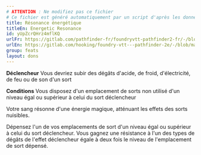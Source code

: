 ```yaml
---
# ATTENTION : Ne modifiez pas ce fichier
# Ce fichier est généré automatiquement par un script d'après les données du module Foundry VTT officiel et de sa traduction
title: Résonance énergétique
titleEn: Energetic Resonance
id: yUpZcrQHrz4mflKQ
urlFr: https://gitlab.com/pathfinder-fr/foundryvtt-pathfinder2-fr/-/blob/master/data/feats/yUpZcrQHrz4mflKQ.htm
urlEn: https://gitlab.com/hooking/foundry-vtt---pathfinder-2e/-/blob/master/packs/data/feats.db/energetic-resonance.json
group: feats
layout: dons
---
```

**Déclencheur** Vous devriez subir des dégâts d'acide, de froid, d'électricité, de feu ou de son d'un sort

**Conditions** Vous disposez d'un emplacement de sorts non utilisé d'un niveau égal ou supérieur à celui du sort déclencheur

Votre sang résonne d'une énergie magique, atténuant les effets des sorts nuisibles.

Dépensez l'un de vos emplacements de sort d'un niveau égal ou supérieur à celui du sort déclencheur. Vous gagnez une résistance à l'un des types de dégâts de l'effet déclencheur égale à deux fois le niveau de l'emplacement de sort dépensé.


